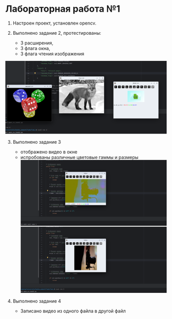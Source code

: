 # Лабораторная работа №1 

1. Настроен проект, установлен opencv.

2. Выполнено задание 2, протестированы:
   - 3 расширения, 
   - 3 флага окна, 
   - 3 флага чтения изображения

![image](images/1.png)

3. Выполнено задание 3
   - отображено видео в окне
   - испробованы различные цветовые гаммы и размеры
![image](images/2.png)
![image](images/3.png)

4. Выполнено задание 4
   - Записано видео из одного файла в другой файл

